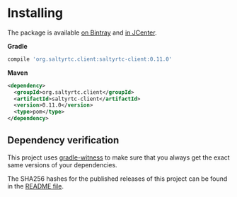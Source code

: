 # Installing

The package is available [on Bintray][bintray] and [in JCenter][jcenter].

**Gradle**

```groovy
compile 'org.saltyrtc.client:saltyrtc-client:0.11.0'
```

**Maven**

```xml
<dependency>
  <groupId>org.saltyrtc.client</groupId>
  <artifactId>saltyrtc-client</artifactId>
  <version>0.11.0</version>
  <type>pom</type>
</dependency>
```

## Dependency verification

This project uses [gradle-witness](https://github.com/WhisperSystems/gradle-witness)
to make sure that you always get the exact same versions of your dependencies.

The SHA256 hashes for the published releases of this project can be found in the [README file][readme].

[bintray]: https://bintray.com/saltyrtc/maven/saltyrtc-client/
[jcenter]: https://bintray.com/bintray/jcenter
[readme]: https://github.com/saltyrtc/saltyrtc-client-java/blob/master/README.md
